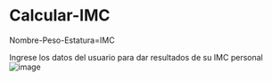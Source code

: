 # Calcular-IMC
Nombre-Peso-Estatura=IMC

Ingrese los datos del usuario para dar resultados de su IMC personal
![image](https://user-images.githubusercontent.com/126100494/221216872-cc978b33-222c-418c-8e5a-18c5d274c2cf.png)
